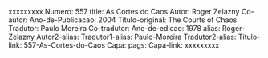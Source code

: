 xxxxxxxxx
Numero: 557
title: As Cortes do Caos
Autor: Roger Zelazny
Co-autor: 
Ano-de-Publicacao: 2004
Titulo-original: The Courts of Chaos
Tradutor: Paulo Moreira
Co-tradutor: 
Ano-de-edicao: 1978
alias: Roger-Zelazny
Autor2-alias: 
Tradutor1-alias: Paulo-Moreira
Tradutor2-alias: 
Titulo-link: 557-As-Cortes-do-Caos
Capa: 
pags: 
Capa-link: 
xxxxxxxxx